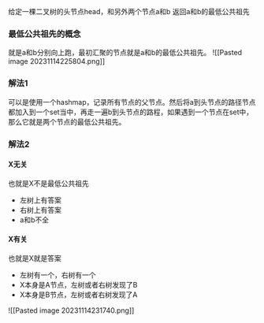 给定一棵二叉树的头节点head，和另外两个节点a和b
返回a和b的最低公共祖先

### 最低公共祖先的概念

就是a和b分别向上跑，最初汇聚的节点就是a和b的最低公共祖先。
![[Pasted image 20231114225804.png]]

### 解法1
可以是使用一个hashmap，记录所有节点的父节点。然后将a到头节点的路径节点都加入到一个set当中，再走一遍b到头节点的路程，如果遇到一个节点在set中，那么它就是两个节点的最低公共祖先。


### 解法2

#### X无关
也就是X不是最低公共祖先
- 左树上有答案
- 右树上有答案
- a和b不全

#### X有关
也就是X就是答案
- 左树有一个，右树有一个
- X本身是A节点，左树或者右树发现了B
- X本身是B节点，左树或者右树发现了A

![[Pasted image 20231114231740.png]]



